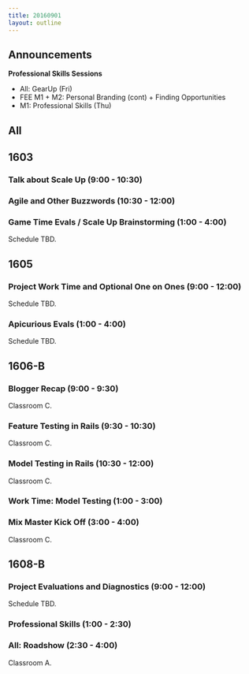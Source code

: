 ```yaml
---
title: 20160901
layout: outline
---
```


## Announcements
**Professional Skills Sessions**
* All: GearUp (Fri)
* FEE M1 + M2: Personal Branding (cont) + Finding Opportunities
* M1: Professional Skills (Thu)


## All


## 1603

### Talk about Scale Up (9:00 - 10:30)

### Agile and Other Buzzwords (10:30 - 12:00)

### Game Time Evals / Scale Up Brainstorming (1:00 - 4:00)

Schedule TBD.


## 1605

### Project Work Time and Optional One on Ones (9:00 - 12:00)

Schedule TBD.

### Apicurious Evals (1:00 - 4:00)

Schedule TBD.


## 1606-B

### Blogger Recap (9:00 - 9:30)

Classroom C.

### Feature Testing in Rails (9:30 - 10:30)

Classroom C.

### Model Testing in Rails (10:30 - 12:00)

Classroom C.

### Work Time: Model Testing (1:00 - 3:00)

### Mix Master Kick Off (3:00 - 4:00)

Classroom C.


## 1608-B

### Project Evaluations and Diagnostics (9:00 - 12:00)

Schedule TBD.

### Professional Skills (1:00 - 2:30)

### All: Roadshow (2:30 - 4:00)

Classroom A.
